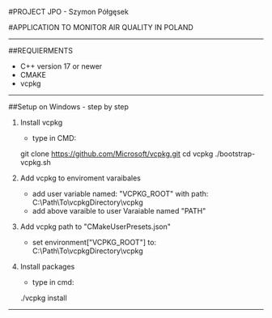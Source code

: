 ﻿#PROJECT JPO - Szymon Półgęsek

#APPLICATION TO MONITOR AIR QUALITY IN POLAND
_______________________________________________________________________________

##REQUIERMENTS
- C++ version 17 or newer
- CMAKE
- vcpkg
______________________________________________________________________________

##Setup on Windows - step by step

1. Install vcpkg 
	- type in CMD:
																					
	git clone https://github.com/Microsoft/vcpkg.git
	cd vcpkg
	./bootstrap-vcpkg.sh


2. Add vcpkg to enviroment varaibales
	- add user variable named: "VCPKG_ROOT" with path: C:\Path\To\vcpkgDirectory\vcpkg
	- add above varaible to user Varaiable named "PATH"

3. Add vcpkg path to "CMakeUserPresets.json"
	- set environment["VCPKG_ROOT"] to: C:\Path\To\vcpkgDirectory\vcpkg

4. Install packages

	- type in cmd:
	
	./vcpkg install

 ______________________________________________________________________________

